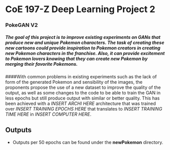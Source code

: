 # CoE 197-Z Deep Learning Project 2
### PokeGAN V2
##### The goal of this project is to improve existing experiments on GANs that produce new and unique Pokemon characters. The task of creating these new cartoons could provide inspiration to Pokemon creators in creating new Pokemon characters in the franchise. Also, it can provide excitement to Pokemon lovers knowing that they can create new Pokemon by merging their favorite Pokemons. 

####With common problems in existing experiments such as the lack of form of the generated Pokemon and sensibility of the images, the proponents propose the use of a new dataset to improve the quality of the output, as well as some changes to the code to be able to train the GAN in less epochs but still produce output with similar or better quality. This has been achieved with a *INSERT ARCHI HERE* architecture that was trained over *INSERT TRAINING EPOCHS HERE* that translates to *INSERT TRAINING TIME HERE* in *INSERT COMPUTER HERE*.

## Outputs
- Outputs per 50 epochs can be found under the **newPokemon** directory.
